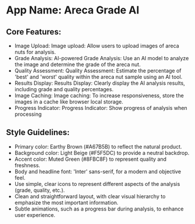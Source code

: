 # **App Name**: Areca Grade AI

## Core Features:

- Image Upload: Image upload: Allow users to upload images of areca nuts for analysis.
- Grade Analysis: AI-powered Grade Analysis: Use an AI model to analyze the image and determine the grade of the areca nut.
- Quality Assessment: Quality Assessment: Estimate the percentage of 'best' and 'worst' quality within the areca nut sample using an AI tool.
- Results Display: Results Display: Clearly display the AI analysis results, including grade and quality percentages.
- Image Caching: Image caching: To increase responsiveness, store the images in a cache like browser local storage. 
- Progress Indicator: Progress Indicator: Show progress of analysis when processing

## Style Guidelines:

- Primary color: Earthy Brown (#A67B5B) to reflect the natural product.
- Background color: Light Beige (#F5F5DC) to provide a neutral backdrop.
- Accent color: Muted Green (#8FBC8F) to represent quality and freshness.
- Body and headline font: 'Inter' sans-serif, for a modern and objective feel.
- Use simple, clear icons to represent different aspects of the analysis (grade, quality, etc.).
- Clean and straightforward layout, with clear visual hierarchy to emphasize the most important information.
- Subtle animations, such as a progress bar during analysis, to enhance user experience.